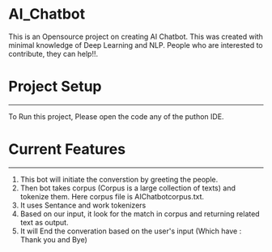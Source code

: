 # AI_Chatbot
This is an Opensource project on creating AI Chatbot. This was created with minimal knowledge of Deep Learning and NLP. People who are interested to contribute, they can help!!.

# Project Setup
-----------
   To Run this project, Please open the code any of the puthon IDE. 
   
# Current Features
-------------

1. This bot will initiate the converstion by greeting the people.
2. Then bot takes corpus (Corpus is a large collection of texts) and tokenize them. Here corpus file is AIChatbotcorpus.txt.  
3. It uses Sentance and work tokenizers
4. Based on our input, it look for the match in corpus and returning related text as output. 
5. It will End the converation based on the user's input (Which have : Thank you and Bye)

